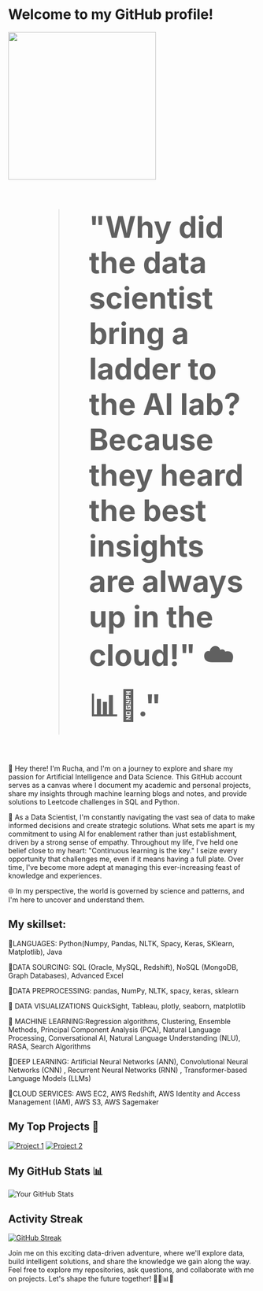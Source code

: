 # Welcome to my GitHub profile!

<img src="https://media.giphy.com/media/5k5vZwRFZR5aZeniqb/giphy.gif" width="300">


### <blockquote style="font-size: 60px;">"Why did the data scientist bring a ladder to the AI lab? Because they heard the best insights are always up in the cloud!" ☁️📊🤖."</blockquote>

👋 Hey there! I'm Rucha, and I'm on a journey to explore and share my passion for Artificial Intelligence and Data Science. This GitHub account serves as a canvas where I document my academic and personal projects, share my insights through machine learning blogs and notes, and provide solutions to Leetcode challenges in SQL and Python.

🤖 As a Data Scientist, I'm constantly navigating the vast sea of data to make informed decisions and create strategic solutions. What sets me apart is my commitment to using AI for enablement rather than just establishment, driven by a strong sense of empathy. Throughout my life, I've held one belief close to my heart: "Continuous learning is the key." I seize every opportunity that challenges me, even if it means having a full plate. Over time, I've become more adept at managing this ever-increasing feast of knowledge and experiences.

🌐 In my perspective, the world is governed by science and patterns, and I'm here to uncover and understand them.

## My skillset:

📌LANGUAGES: Python(Numpy, Pandas, NLTK, Spacy, Keras, SKlearn, Matplotlib), Java

📌DATA SOURCING: SQL (Oracle, MySQL, Redshift), NoSQL (MongoDB, Graph Databases), Advanced Excel

📌DATA PREPROCESSING: pandas, NumPy, NLTK, spacy, keras, sklearn

📌 DATA VISUALIZATIONS  QuickSight, Tableau, plotly, seaborn, matplotlib

📌 MACHINE LEARNING:Regression algorithms, Clustering, Ensemble Methods, Principal Component Analysis (PCA), Natural Language Processing, Conversational AI, Natural Language Understanding (NLU), RASA, Search Algorithms

📌DEEP LEARNING: Artificial Neural Networks (ANN), Convolutional Neural Networks (CNN) , Recurrent Neural Networks (RNN) , Transformer-based Language Models (LLMs) 

📌CLOUD SERVICES: AWS EC2, AWS Redshift, AWS Identity and Access Management (IAM), AWS S3, AWS Sagemaker

## My Top Projects 🚀

[![Project 1](https://github-readme-stats.vercel.app/api/pin/?username=RuchaTare&repo=F21MP-MastersProject)](https://github.com/RuchaTare/F21MP-MastersProject)
[![Project 2](https://github-readme-stats.vercel.app/api/pin/?username=RuchaTare&repo=neural-networks-from-scratch)](https://github.com/RuchaTare/neural-networks-from-scratch)
## My GitHub Stats 📊

![Your GitHub Stats](https://github-readme-stats.vercel.app/api?username=RuchaTare&show_icons=true)

## Activity Streak
[![GitHub Streak](https://github-readme-streak-stats.herokuapp.com?user=RuchaTare&date_format=j%20M%5B%20Y%5D)](https://git.io/streak-stats)

Join me on this exciting data-driven adventure, where we'll explore data, build intelligent solutions, and share the knowledge we gain along the way. Feel free to explore my repositories, ask questions, and collaborate with me on projects. Let's shape the future together! 👩‍🔬📊🤖





